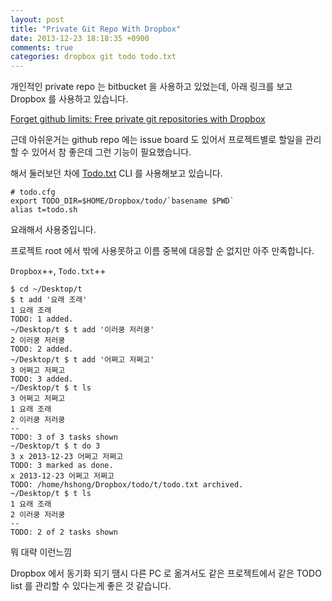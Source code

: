 ```yaml
---
layout: post
title: "Private Git Repo With Dropbox"
date: 2013-12-23 18:18:35 +0900
comments: true
categories: dropbox git todo todo.txt
---
```


개인적인 private repo 는 bitbucket 을 사용하고 있었는데, 아래 링크를
보고 Dropbox 를 사용하고 있습니다.

[Forget github limits: Free private git repositories with Dropbox](http://mrdanadams.com/2011/github-free-private-git-repositories-dropbox/)

근데 아쉬운거는 github repo 에는 issue board 도 있어서 프로젝트별로
할일을 관리할 수 있어서 참 좋은데 그런 기능이 필요했습니다.

해서 둘러보던 차에 [Todo.txt](http://todotxt.com/) CLI 를 사용해보고
있습니다.

    # todo.cfg
    export TODO_DIR=$HOME/Dropbox/todo/`basename $PWD`
    alias t=todo.sh

요래해서 사용중입니다.

프로젝트 root 에서 밖에 사용못하고 이름 중복에 대응할 순 없지만 아주
만족합니다.

`Dropbox`++, `Todo.txt`++

    $ cd ~/Desktop/t
    $ t add '요래 조래'
    1 요래 조래
    TODO: 1 added.
    ~/Desktop/t $ t add '이러쿵 저러쿵'
    2 이러쿵 저러쿵
    TODO: 2 added.
    ~/Desktop/t $ t add '어쩌고 저쩌고'
    3 어쩌고 저쩌고
    TODO: 3 added.
    ~/Desktop/t $ t ls
    3 어쩌고 저쩌고
    1 요래 조래
    2 이러쿵 저러쿵
    --
    TODO: 3 of 3 tasks shown
    ~/Desktop/t $ t do 3
    3 x 2013-12-23 어쩌고 저쩌고
    TODO: 3 marked as done.
    x 2013-12-23 어쩌고 저쩌고
    TODO: /home/hshong/Dropbox/todo/t/todo.txt archived.
    ~/Desktop/t $ t ls
    1 요래 조래
    2 이러쿵 저러쿵
    --
    TODO: 2 of 2 tasks shown

뭐 대략 이런느낌

Dropbox 에서 동기화 되기 땜시 다른 PC 로 옮겨서도 같은 프로젝트에서
같은 TODO list 를 관리할 수 있다는게 좋은 것 같습니다.
